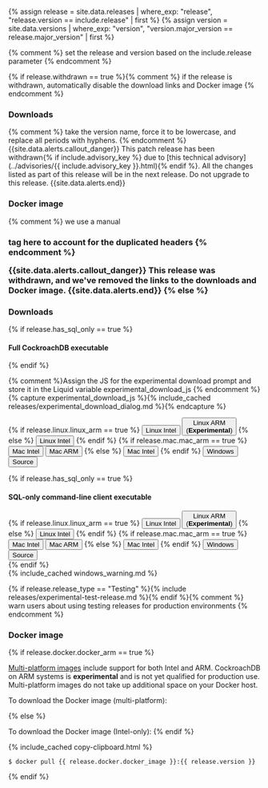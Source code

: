 {% assign release = site.data.releases | where_exp: "release", "release.version == include.release" | first %}
{% assign version = site.data.versions | where_exp: "version", "version.major_version == release.major_version" | first %}

{% comment %} set the release and version based on the include.release parameter {% endcomment %}

{% if release.withdrawn == true %}{% comment %} if the release is withdrawn, automatically disable the download links and Docker image {% endcomment %}
<h3 id="{{ release.version | downcase | replace: ".", "-" }}-downloads">Downloads</h3>{% comment %} take the version name, force it to be lowercase, and replace all periods with hyphens. {% endcomment %}
{{site.data.alerts.callout_danger}}
This patch release has been withdrawn{% if include.advisory_key %} due to [this technical advisory](../advisories/{{ include.advisory_key }}.html){% endif %}. All the changes listed as part of this release will be in the next release. Do not upgrade to this release.
{{site.data.alerts.end}}

<h3 id="{{ release.version | downcase | replace: ".", "-" }}-docker-image">Docker image</h3>{% comment %} we use a manual <h3> tag here to account for the duplicated headers {% endcomment %}

{{site.data.alerts.callout_danger}}
This release was withdrawn, and we've removed the links to the downloads and Docker image.
{{site.data.alerts.end}}
{% else %}
<h3 id="{{ release.version | downcase | replace: ".", "-" }}-downloads">Downloads</h3>

{% if release.has_sql_only == true %}
<h4>Full CockroachDB executable</h4>
{% endif %}

{% comment %}Assign the JS for the experimental download prompt and store it in the Liquid variable experimental_download_js {% endcomment %}
{% capture experimental_download_js %}{% include_cached releases/experimental_download_dialog.md %}{% endcapture %}

<div><div id="os-tabs" class="filters clearfix">
{% if release.linux.linux_arm == true %}
    <a href="https://binaries.cockroachdb.com/cockroach-{{ release.version }}.linux-amd64.tgz"><button id="linux-intel" class="filter-button" data-scope="linux-intel" data-eventcategory="linux-binary-release-notes">Linux Intel</button></a>
    <a onclick="{{ experimental_download_js }}" href="https://binaries.cockroachdb.com/cockroach-{{ release.version }}.linux-arm64.tgz"><button id="linux-arm" class="filter-button" data-scope="linux-arm" data-eventcategory="linux-binary-release-notes">Linux ARM<br/>(<b>Experimental</b>)</button></a>
{% else %}
    <a href="https://binaries.cockroachdb.com/cockroach-{{ release.version }}.linux-amd64.tgz"><button id="linux-intel" class="filter-button" data-scope="linux-intel" data-eventcategory="linux-binary-release-notes">Linux Intel</button></a>
{% endif %}
{% if release.mac.mac_arm == true %}
    <a href="https://binaries.cockroachdb.com/cockroach-{{ release.version }}.darwin-10.9-amd64.tgz"><button id="mac-intel" class="filter-button" data-scope="mac-intel" data-eventcategory="mac-binary-release-notes">Mac Intel</button></a>
    <a href="https://binaries.cockroachdb.com/cockroach-{{ release.version }}.darwin-11.0-arm64.tgz"><button id="mac-arm" class="filter-button" data-scope="mac-arm" data-eventcategory="mac-binary-release-notes">Mac ARM</button></a>
{% else %}
    <a href="https://binaries.cockroachdb.com/cockroach-{{ release.version }}.darwin-10.9-amd64.tgz"><button id="mac" class="filter-button" data-scope="mac" data-eventcategory="mac-binary-release-notes">Mac Intel</button></a>
{% endif %}
    <a onclick="{{ experimental_download_js }}" href="https://binaries.cockroachdb.com/cockroach-{{ release.version }}.windows-6.2-amd64.zip"><button id="windows" class="filter-button" data-scope="windows" data-eventcategory="windows-binary-release-notes">Windows</button></a>
    <a target="_blank" rel="noopener" href="https://github.com/cockroachdb/cockroach/releases/tag/{{ release.version }}"><button id="source" class="filter-button" data-scope="source" data-eventcategory="source-release-notes">Source</button></a
</div></div>

{% if release.has_sql_only == true %}
<h4>SQL-only command-line client executable</h4>

<div><div id="os-tabs" class="filters clearfix">
{% if release.linux.linux_arm == true %}
    <a href="https://binaries.cockroachdb.com/cockroach-sql-{{ release.version }}.linux-amd64.tgz"><button id="linux-intel" class="filter-button" data-scope="linux-intel" data-eventcategory="linux-binary-release-notes">Linux Intel</button></a>
    <a onclick="{{ experimental_download_js }}" href="https://binaries.cockroachdb.com/cockroach-sql-{{ release.version }}.linux-arm64.tgz"><button id="linux-arm" class="filter-button" data-scope="linux-arm" data-eventcategory="linux-binary-release-notes">Linux ARM<br/>(<b>Experimental</b>)</button></a>
{% else %}
    <a href="https://binaries.cockroachdb.com/cockroach-sql-{{ release.version }}.linux-amd64.tgz"><button id="linux-intel" class="filter-button" data-scope="linux-intel" data-eventcategory="linux-binary-release-notes">Linux Intel</button></a>
{% endif %}
{% if release.mac.mac_arm == true %}
    <a href="https://binaries.cockroachdb.com/cockroach-sql-{{ release.version }}.darwin-10.9-amd64.tgz"><button id="mac" class="filter-button" data-scope="mac-intel" data-eventcategory="mac-binary-release-notes">Mac Intel</button></a>
    <a onclick="{{ experimental_download_js }}" href="https://binaries.cockroachdb.com/cockroach-sql-{{ release.version }}.darwin-11.0-arm64.tgz"><button id="mac-arm" class="filter-button" data-scope="mac-arm" data-eventcategory="mac-binary-release-notes">Mac ARM</button></a>
{% else %}
    <a href="https://binaries.cockroachdb.com/cockroach-sql-{{ release.version }}.darwin-10.9-amd64.tgz"><button id="mac" class="filter-button" data-scope="mac-intel" data-eventcategory="mac-binary-release-notes">Mac Intel</button></a>
{% endif %}
    <a onclick="{{ experimental_download_js }}" href="https://binaries.cockroachdb.com/cockroach-sql-{{ release.version }}.windows-6.2-amd64.zip"><button id="windows" class="filter-button" data-scope="windows" data-eventcategory="windows-binary-release-notes">Windows</button></a>
    <a target="_blank" rel="noopener" href="https://github.com/cockroachdb/cockroach/releases/tag/{{ release.version }}"><button id="source" class="filter-button" data-scope="source" data-eventcategory="source-release-notes">Source</button></a
</div></div>
{% endif %}

<section class="filter-content" data-scope="windows">
{% include_cached windows_warning.md %}
</section>

{% if release.release_type == "Testing" %}{% include releases/experimental-test-release.md %}{% endif %}{% comment %} warn users about using testing releases for production environments {% endcomment %}

<h3 id="{{ release.version | downcase | replace: ".", "-" }}-docker-image">Docker image</h3>

{% if release.docker.docker_arm == true %}
<p><a href="https://docs.docker.com/build/building/multi-platform/">Multi-platform images</a> include support for both Intel and ARM. CockroachDB on ARM systems is <b>experimental</b> and is not yet qualified for production use. Multi-platform images do not take up additional space on your Docker host.</p>
<p>To download the Docker image (multi-platform):</p>
{% else %}
<p>To download the Docker image (Intel-only):
{% endif %}
</p>

{% include_cached copy-clipboard.html %}
~~~shell
$ docker pull {{ release.docker.docker_image }}:{{ release.version }}
~~~
{% endif %}
